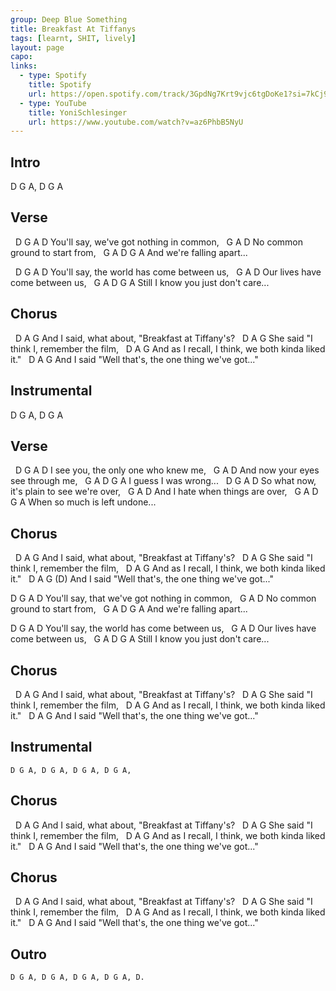 ```yaml
---
group: Deep Blue Something
title: Breakfast At Tiffanys
tags: [learnt, SHIT, lively]
layout: page
capo: 
links: 
  - type: Spotify
    title: Spotify
    url: https://open.spotify.com/track/3GpdNg7Krt9vjc6tgDoKe1?si=7kCj94VbRh2yqQRLmgAchQ
  - type: YouTube
    title: YoniSchlesinger
    url: https://www.youtube.com/watch?v=az6PhbB5NyU
---
```


## Intro

D G A, D G A

## Verse

&nbsp;      D    G         A          D
You'll say, we've got nothing in common,
&nbsp;   G      A         D
No common ground to start from,
&nbsp;   G       A      D      G A
And we're falling apart...

&nbsp;      D        G         A       D
You'll say, the world has come between us,
&nbsp;   G          A       D
Our lives have come between us,
&nbsp;     G      A              D      G A
Still I know you just don't care...

## Chorus

&nbsp;   D                    A            G
And I said, what about, "Breakfast at Tiffany's?
&nbsp;       D              A          G
She said "I think I, remember the film,
&nbsp;      D                     A          G
And as I recall, I think, we both kinda liked it."
&nbsp;   D                        A               G
And I said "Well that's, the one thing we've got..."

## Instrumental

D G A, D G A

## Verse

&nbsp; D            G    A        D
I see you, the only one who knew me,
&nbsp;   G         A       D
And now your eyes see through me,
&nbsp;    G  A        D          G A
I guess I was wrong...
&nbsp;  D              G        A         D
So what now, it's plain to see we're over,
&nbsp;     G          A         D
And I hate when things are over,
&nbsp;    G          A      D      G A
When so much is left undone...

## Chorus

&nbsp;   D                    A            G
And I said, what about, "Breakfast at Tiffany's?
&nbsp;       D              A          G
She said "I think I, remember the film,
&nbsp;      D                     A          G
And as I recall, I think, we both kinda liked it."
&nbsp;   D                        A               G      (D)
And I said "Well that's, the one thing we've got..."

D                G         A          D
You'll say, that we've got nothing in common,
&nbsp;   G      A         D
No common ground to start from,
&nbsp;   G       A      D      G A
And we're falling apart...

D               G         A       D
You'll say, the world has come between us,
&nbsp;   G          A       D
Our lives have come between us,
&nbsp;     G      A              D      G A
Still I know you just don't care...

## Chorus

&nbsp;   D                    A            G
And I said, what about, "Breakfast at Tiffany's?
&nbsp;       D              A          G
She said "I think I, remember the film,
&nbsp;      D                     A          G
And as I recall, I think, we both kinda liked it."
&nbsp;   D                        A               G
And I said "Well that's, the one thing we've got..."

## Instrumental

```chordpro
D G A, D G A, D G A, D G A,
```

## Chorus

&nbsp;   D                    A            G
And I said, what about, "Breakfast at Tiffany's?
&nbsp;       D              A          G
She said "I think I, remember the film,
&nbsp;      D                     A          G
And as I recall, I think, we both kinda liked it."
&nbsp;   D                        A               G
And I said "Well that's, the one thing we've got..."

## Chorus

&nbsp;   D                    A            G
And I said, what about, "Breakfast at Tiffany's?
&nbsp;       D              A          G
She said "I think I, remember the film,
&nbsp;      D                     A          G
And as I recall, I think, we both kinda liked it."
&nbsp;   D                        A               G
And I said "Well that's, the one thing we've got..."

## Outro

```chordpro
D G A, D G A, D G A, D G A, D.
```
